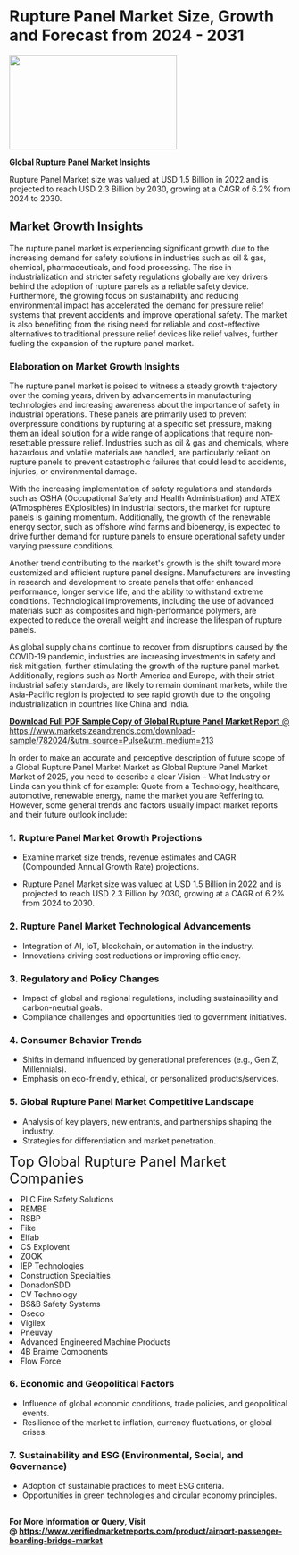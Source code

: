 <H1>Rupture Panel Market Size, Growth and Forecast from 2024 - 2031</H1><img class="aligncenter size-medium wp-image-584254" src="https://thirdeyenews.in/wp-content/uploads/2024/09/Global-Market-Research-300x168.jpeg" alt="" width="300" height="168" /><p><strong>Global&nbsp;<a href="https://www.marketsizeandtrends.com/download-sample/782024/&amp;utm_source=Pulse&amp;utm_medium=213">Rupture Panel Market</a> Insights</strong></p><p>Rupture Panel Market size was valued at USD 1.5 Billion in 2022 and is projected to reach USD 2.3 Billion by 2030, growing at a CAGR of 6.2% from 2024 to 2030.</p><p><h2>Market Growth Insights</h2> <p>The rupture panel market is experiencing significant growth due to the increasing demand for safety solutions in industries such as oil & gas, chemical, pharmaceuticals, and food processing. The rise in industrialization and stricter safety regulations globally are key drivers behind the adoption of rupture panels as a reliable safety device. Furthermore, the growing focus on sustainability and reducing environmental impact has accelerated the demand for pressure relief systems that prevent accidents and improve operational safety. The market is also benefiting from the rising need for reliable and cost-effective alternatives to traditional pressure relief devices like relief valves, further fueling the expansion of the rupture panel market.</p> <p><a href="#"></a></p> <h3>Elaboration on Market Growth Insights</h3> <p>The rupture panel market is poised to witness a steady growth trajectory over the coming years, driven by advancements in manufacturing technologies and increasing awareness about the importance of safety in industrial operations. These panels are primarily used to prevent overpressure conditions by rupturing at a specific set pressure, making them an ideal solution for a wide range of applications that require non-resettable pressure relief. Industries such as oil & gas and chemicals, where hazardous and volatile materials are handled, are particularly reliant on rupture panels to prevent catastrophic failures that could lead to accidents, injuries, or environmental damage.</p> <p>With the increasing implementation of safety regulations and standards such as OSHA (Occupational Safety and Health Administration) and ATEX (ATmosphères EXplosibles) in industrial sectors, the market for rupture panels is gaining momentum. Additionally, the growth of the renewable energy sector, such as offshore wind farms and bioenergy, is expected to drive further demand for rupture panels to ensure operational safety under varying pressure conditions.</p> <p>Another trend contributing to the market's growth is the shift toward more customized and efficient rupture panel designs. Manufacturers are investing in research and development to create panels that offer enhanced performance, longer service life, and the ability to withstand extreme conditions. Technological improvements, including the use of advanced materials such as composites and high-performance polymers, are expected to reduce the overall weight and increase the lifespan of rupture panels.</p> <p>As global supply chains continue to recover from disruptions caused by the COVID-19 pandemic, industries are increasing investments in safety and risk mitigation, further stimulating the growth of the rupture panel market. Additionally, regions such as North America and Europe, with their strict industrial safety standards, are likely to remain dominant markets, while the Asia-Pacific region is projected to see rapid growth due to the ongoing industrialization in countries like China and India.</p> <p><a href="#"></p><p><span class=""><strong>Download Full PDF Sample Copy of Global Rupture Panel Market Report</strong> @ <a href="https://www.marketsizeandtrends.com/download-sample/782024/&amp;utm_source=Pulse&amp;utm_medium=213" target="_blank">https://www.marketsizeandtrends.com/download-sample/782024/&amp;utm_source=Pulse&amp;utm_medium=213</a></span></p><p>In order to make an accurate and perceptive description of future scope of a Global&nbsp;Rupture Panel Market Market as Global&nbsp;Rupture Panel Market Market of 2025, you need to describe a clear Vision &ndash; What Industry or Linda can you think of for example: Quote from a Technology, healthcare, automotive, renewable energy, name the market you are Reffering to. However, some general trends and factors usually impact market reports and their future outlook include:</p><h3>1.&nbsp;<strong>Rupture Panel Market Growth Projections</strong></h3><ul><li>Examine market size trends, revenue estimates and CAGR (Compounded Annual Growth Rate) projections.</li><li><p>Rupture Panel Market size was valued at USD 1.5 Billion in 2022 and is projected to reach USD 2.3 Billion by 2030, growing at a CAGR of 6.2% from 2024 to 2030.</p></li></ul><h3>2.&nbsp;<strong>Rupture Panel Market Technological Advancements</strong></h3><ul><li>Integration of AI, IoT, blockchain, or automation in the industry.</li><li>Innovations driving cost reductions or improving efficiency.</li></ul><h3>3.&nbsp;<strong>Regulatory and Policy Changes</strong></h3><ul><li>Impact of global and regional regulations, including sustainability and carbon-neutral goals.</li><li>Compliance challenges and opportunities tied to government initiatives.</li></ul><h3>4.&nbsp;<strong>Consumer Behavior Trends</strong></h3><ul><li>Shifts in demand influenced by generational preferences (e.g., Gen Z, Millennials).</li><li>Emphasis on eco-friendly, ethical, or personalized products/services.</li></ul><h3>5.&nbsp;<strong>Global Rupture Panel Market Competitive Landscape</strong></h3><ul><li>Analysis of key players, new entrants, and partnerships shaping the industry.</li><li>Strategies for differentiation and market penetration.</li></ul><p data-pm-slice="1 1 []"><span style="color: inherit; font-family: inherit; font-size: 25px;">Top Global Rupture Panel Market Companies</span></p><div class="" data-test-id=""><p><li>PLC Fire Safety Solutions</li><li> REMBE</li><li> RSBP</li><li> Fike</li><li> Elfab</li><li> CS Explovent</li><li> ZOOK</li><li> IEP Technologies</li><li> Construction Specialties</li><li> DonadonSDD</li><li> CV Technology</li><li> BS&B Safety Systems</li><li> Oseco</li><li> Vigilex</li><li> Pneuvay</li><li> Advanced Engineered Machine Products</li><li> 4B Braime Components</li><li> Flow Force</li></p></div><h3>6.&nbsp;<strong>Economic and Geopolitical Factors</strong></h3><ul><li>Influence of global economic conditions, trade policies, and geopolitical events.</li><li>Resilience of the market to inflation, currency fluctuations, or global crises.</li></ul><h3>7.&nbsp;<strong>Sustainability and ESG (Environmental, Social, and Governance)</strong></h3><ul><li>Adoption of sustainable practices to meet ESG criteria.</li><li>Opportunities in green technologies and circular economy principles.</li></ul><h2><strong style="font-size: 14px;">For More Information or Query, Visit @&nbsp;</strong><a style="background-color: #ffffff; font-size: 14px;" href="https://www.marketsizeandtrends.com/report/rupture-panel-market/" target="_blank">https://www.verifiedmarketreports.com/product/airport-passenger-boarding-bridge-market</a></h2>
